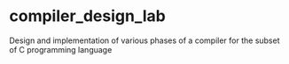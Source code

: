 # compiler_design_lab
Design and implementation of various phases of a compiler for the subset of C programming language
